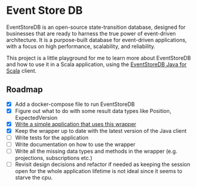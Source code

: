 # Event Store DB

EventStoreDB is an open-source state-transition database, designed for businesses that are ready to harness the true power of event-driven architecture. It is a purpose-built database for event-driven applications, with a focus on high performance, scalability, and reliability.

This project is a little playground for me to learn more about EventStoreDB and how to use it in a Scala application, using the [EventStoreDB Java for Scala](https://github.com/EventStore/EventStoreDB-Client-Java) client.

## Roadmap

- [x] Add a docker-compose file to run EventStoreDB
- [x] Figure out what to do with some result data types like Position, ExpectedVersion
- [x] [Write a simple application that uses this wrapper](https://github.com/samgj18/event-sourcing-poc/tree/main)
- [x] Keep the wrapper up to date with the latest version of the Java client
- [ ] Write tests for the application
- [ ] Write documentation on how to use the wrapper
- [ ] Write all the missing data types and methods in the wrapper (e.g. projections, subscriptions etc.)
- [ ] Revisit design decisions and refactor if needed as keeping the session open for the whole application lifetime is not ideal since it seems to starve the cpu.